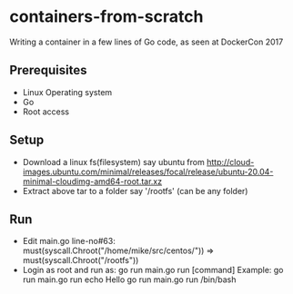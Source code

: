 # containers-from-scratch
Writing a container in a few lines of Go code, as seen at DockerCon 2017

Prerequisites
-------------
* Linux Operating system
* Go
* Root access

Setup
-----
* Download a linux fs(filesystem) say ubuntu from http://cloud-images.ubuntu.com/minimal/releases/focal/release/ubuntu-20.04-minimal-cloudimg-amd64-root.tar.xz
* Extract above tar to a folder say '/rootfs' (can be any folder)

Run
---
* Edit main.go line-no#63: must(syscall.Chroot("/home/mike/src/centos/")) => must(syscall.Chroot("/rootfs"))
* Login as root and run as: go run main.go run [command]
  Example: go run main.go run echo Hello
           go run main.go run /bin/bash
